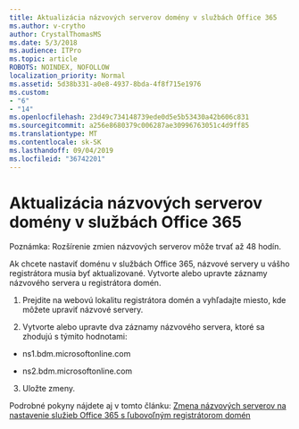 ```yaml
---
title: Aktualizácia názvových serverov domény v službách Office 365
ms.author: v-crytho
author: CrystalThomasMS
ms.date: 5/3/2018
ms.audience: ITPro
ms.topic: article
ROBOTS: NOINDEX, NOFOLLOW
localization_priority: Normal
ms.assetid: 5d38b331-a0e8-4937-8bda-4f8f715e1976
ms.custom:
- "6"
- "14"
ms.openlocfilehash: 23d49c734148739ede0d5e5b53430a42b606c831
ms.sourcegitcommit: a256e8680379c006287ae30996763051c4d9ff85
ms.translationtype: MT
ms.contentlocale: sk-SK
ms.lasthandoff: 09/04/2019
ms.locfileid: "36742201"
---
```

# <a name="update-your-domain-nameservers-to-office-365"></a>Aktualizácia názvových serverov domény v službách Office 365

Poznámka: Rozšírenie zmien názvových serverov môže trvať až 48 hodín.
  
Ak chcete nastaviť doménu v službách Office 365, názvové servery u vášho registrátora musia byť aktualizované. Vytvorte alebo upravte záznamy názvového servera u registrátora domén.
  
1. Prejdite na webovú lokalitu registrátora domén a vyhľadajte miesto, kde môžete upraviť názvové servery.

2. Vytvorte alebo upravte dva záznamy názvového servera, ktoré sa zhodujú s týmito hodnotami:

  - ns1.bdm.microsoftonline.com

  - ns2.bdm.microsoftonline.com

3. Uložte zmeny.

Podrobné pokyny nájdete aj v tomto článku: [Zmena názvových serverov na nastavenie služieb Office 365 s ľubovoľným registrátorom domén](https://docs.microsoft.com/office365/admin/get-help-with-domains/change-nameservers-at-any-domain-registrar)
  